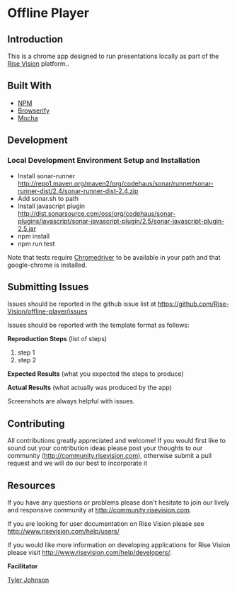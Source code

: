 # Offline Player
## Introduction

This is a chrome app designed to run presentations locally as part of the [Rise Vision](http://www.risevision.com) platform..

## Built With

- [NPM](http://www.npmjs.org)
- [Browserify](http://www.browserify.org)
- [Mocha](http://www.mochajs.org)

## Development 

### Local Development Environment Setup and Installation
 - Install sonar-runner http://repo1.maven.org/maven2/org/codehaus/sonar/runner/sonar-runner-dist/2.4/sonar-runner-dist-2.4.zip
 - Add sonar.sh to path
 - Install javascript plugin http://dist.sonarsource.com/oss/org/codehaus/sonar-plugins/javascript/sonar-javascript-plugin/2.5/sonar-javascript-plugin-2.5.jar
 - npm install
 - npm run test

Note that tests require [Chromedriver](http://chromedriver.storage.googleapis.com/index.html) to be available in your path and that google-chrome is installed.

## Submitting Issues 

Issues should be reported in the github issue list at https://github.com/Rise-Vision/offline-player/issues  

Issues should be reported with the template format as follows:

**Reproduction Steps**
(list of steps)
1. step 1
2. step 2

**Expected Results**
(what you expected the steps to produce)

**Actual Results**
(what actually was produced by the app)

Screenshots are always helpful with issues. 


## Contributing

All contributions greatly appreciated and welcome! If you would first like to sound out your contribution ideas please post your thoughts to our community (http://community.risevision.com), otherwise submit a pull request and we will do our best to incorporate it

## Resources

If you have any questions or problems please don't hesitate to join our lively and responsive community at http://community.risevision.com.

If you are looking for user documentation on Rise Vision please see http://www.risevision.com/help/users/

If you would like more information on developing applications for Rise Vision please visit http://www.risevision.com/help/developers/. 

**Facilitator**

[Tyler Johnson](https://github.com/tejohnso "Tyler Johnson")
